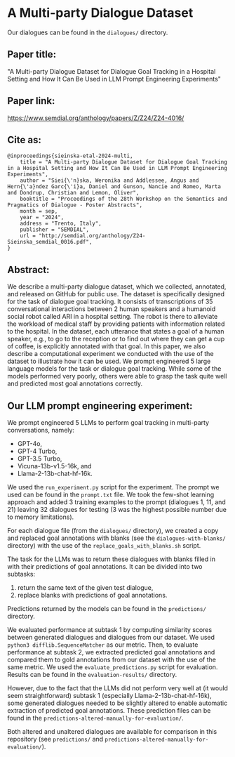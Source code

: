# A Multi-party Dialogue Dataset

Our dialogues can be found in the `dialogues/` directory.

## Paper title:

"A Multi-party Dialogue Dataset for Dialogue Goal Tracking in a Hospital Setting and How It Can Be Used in LLM Prompt Engineering Experiments"

## Paper link:

https://www.semdial.org/anthology/papers/Z/Z24/Z24-4016/

## Cite as:

```
@inproceedings{sieinska-etal-2024-multi,
    title = "A Multi-party Dialogue Dataset for Dialogue Goal Tracking in a Hospital Setting and How It Can Be Used in LLM Prompt Engineering Experiments",
    author = "Siei{\'n}ska, Weronika and Addlessee, Angus and Hern{\'a}ndez Garc{\'i}a, Daniel and Gunson, Nancie and Romeo, Marta and Dondrup, Christian and Lemon, Oliver",
    booktitle = "Proceedings of the 28th Workshop on the Semantics and Pragmatics of Dialogue - Poster Abstracts",
    month = sep,
    year = "2024",
    address = "Trento, Italy",
    publisher = "SEMDIAL",
    url = "http://semdial.org/anthology/Z24-Sieinska_semdial_0016.pdf",
}
```

## Abstract:

We describe a multi-party dialogue dataset, which we collected, annotated, and released on GitHub for public use. The dataset is specifically designed for the task of dialogue goal tracking. It consists of transcriptions of 35 conversational interactions between 2 human speakers and a humanoid social robot called ARI in a hospital setting. The robot is there to alleviate the workload of medical staff by providing patients with information related to the hospital. In the dataset, each utterance that states a goal of a human speaker, e.g., to go to the reception or to find out where they can get a cup of coffee, is explicitly annotated with that goal. In this paper, we also describe a computational experiment we conducted with the use of the dataset to illustrate how it can be used. We prompt engineered 5 large language models for the task or dialogue goal tracking. While some of the models performed very poorly, others were able to grasp the task quite well and predicted most goal annotations correctly.

## Our LLM prompt engineering experiment:

We prompt engineered 5 LLMs to perform goal tracking in multi-party conversations, namely:
- GPT-4o,
- GPT-4 Turbo,
- GPT-3.5 Turbo,
- Vicuna-13b-v1.5-16k, and
- Llama-2-13b-chat-hf-16k.

We used the `run_experiment.py` script for the experiment. The prompt we used can be found in the `prompt.txt` file. We took the few-shot learning approach and added 3 training examples to the prompt (dialogues 1, 11, and 21) leaving 32 dialogues for testing (3 was the highest possible number due to memory limitations).

For each dialogue file (from the `dialogues/` directory), we created a copy and replaced goal annotations with blanks (see the `dialogues-with-blanks/` directory) with the use of the `replace_goals_with_blanks.sh` script.

The task for the LLMs was to return these dialogues with blanks filled in with their predictions of goal annotations. It can be divided into two subtasks:
1. return the same text of the given test dialogue,
2. replace blanks with predictions of goal annotations.

Predictions returned by the models can be found in the `predictions/` directory.

We evaluated performance at subtask 1 by computing similarity scores between generated dialogues and dialogues from our dataset. We used `python3 difflib.SequenceMatcher` as our metric. Then, to evaluate performance at subtask 2, we extracted predicted goal annotations and compared them to gold annotations from our dataset with the use of the same metric. We used the `evaluate_predictions.py` script for evaluation. Results can be found in the `evaluation-results/` directory.

However, due to the fact that the LLMs did not perform very well at (it would seem straightforward) subtask 1 (especially Llama-2-13b-chat-hf-16k), some generated dialogues needed to be slightly altered to enable automatic extraction of predicted goal annotations. These prediction files can be found in the `predictions-altered-manually-for-evaluation/`.

Both altered and unaltered dialogues are available for comparison in this repository (see `predictions/` and `predictions-altered-manually-for-evaluation/`).
